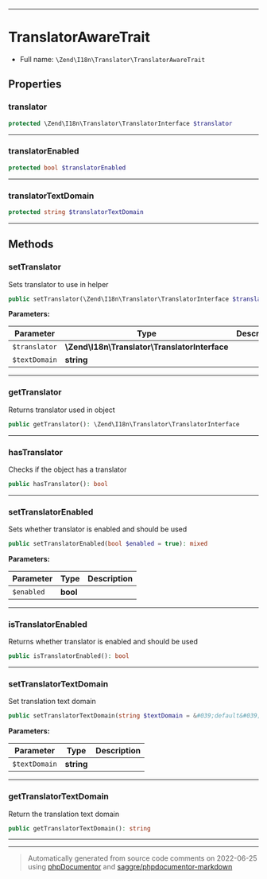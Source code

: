 ***

# TranslatorAwareTrait

* Full name: `\Zend\I18n\Translator\TranslatorAwareTrait`

## Properties

### translator

```php
protected \Zend\I18n\Translator\TranslatorInterface $translator
```

***

### translatorEnabled

```php
protected bool $translatorEnabled
```

***

### translatorTextDomain

```php
protected string $translatorTextDomain
```

***

## Methods

### setTranslator

Sets translator to use in helper

```php
public setTranslator(\Zend\I18n\Translator\TranslatorInterface $translator = null, string $textDomain = null): mixed
```

**Parameters:**

| Parameter | Type | Description |
|-----------|------|-------------|
| `$translator` | **\Zend\I18n\Translator\TranslatorInterface** |  |
| `$textDomain` | **string** |  |

***

### getTranslator

Returns translator used in object

```php
public getTranslator(): \Zend\I18n\Translator\TranslatorInterface
```

***

### hasTranslator

Checks if the object has a translator

```php
public hasTranslator(): bool
```

***

### setTranslatorEnabled

Sets whether translator is enabled and should be used

```php
public setTranslatorEnabled(bool $enabled = true): mixed
```

**Parameters:**

| Parameter | Type | Description |
|-----------|------|-------------|
| `$enabled` | **bool** |  |

***

### isTranslatorEnabled

Returns whether translator is enabled and should be used

```php
public isTranslatorEnabled(): bool
```

***

### setTranslatorTextDomain

Set translation text domain

```php
public setTranslatorTextDomain(string $textDomain = &#039;default&#039;): mixed
```

**Parameters:**

| Parameter | Type | Description |
|-----------|------|-------------|
| `$textDomain` | **string** |  |

***

### getTranslatorTextDomain

Return the translation text domain

```php
public getTranslatorTextDomain(): string
```

***

***
> Automatically generated from source code comments on 2022-06-25 using [phpDocumentor](http://www.phpdoc.org/) and [saggre/phpdocumentor-markdown](https://github.com/Saggre/phpDocumentor-markdown)

